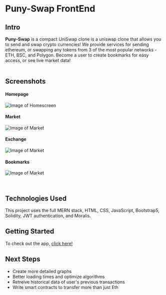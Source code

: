 # Puny-Swap FrontEnd

## Intro

**Puny-Swap** is a compact UniSwap clone  is a uniswap clone that allows you to send and swap crypto currencies! We provide services for sending ethereum, or swapping any tokens from 3 of the most popular networks - ETH, BSC, and Polygon. Become a user to create bookmarks for easy access, or see live market data! 
<br>
<br>

## Screenshots

#### Homepage
![Image of Homescreen](https://i.imgur.com/VJ80yQE.png)

#### Market
![Image of Market](https://i.imgur.com/2TT4KYy.png)

#### Exchange
![Image of Market](https://i.imgur.com/ZIB8duj.png)

#### Bookmarks
![Image of Market](https://i.imgur.com/gMfOXT7.png)

<br>

## Technologies Used

This project uses the full MERN stack, HTML, CSS, JavaScript, Bootstrap5, Solidity, JWT authentication, and Moralis.

## Getting Started

To check out the app, <a href="https://puny-swap-final.herokuapp.com/" target="_blank">click here!</a>

## Next Steps

- Create more detailed graphs
- Better loading times and optimize algorithms
- Retreive historical data of user's previous transactions
- Write smart contracts to transfer more than just Eth
